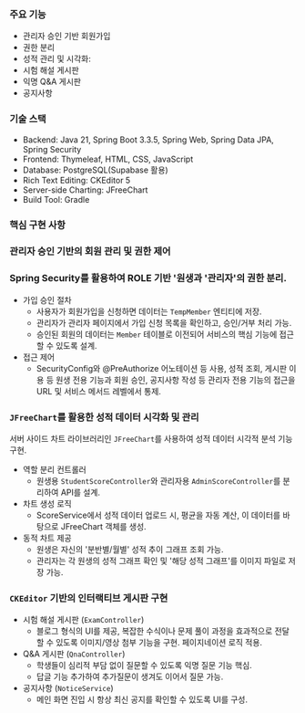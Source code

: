 ### 주요 기능
   * 관리자 승인 기반 회원가입
   * 권한 분리
   * 성적 관리 및 시각화:
   * 시험 해설 게시판
   * 익명 Q&A 게시판
   * 공지사항

### 기술 스택
   * Backend: Java 21, Spring Boot 3.3.5, Spring Web, Spring Data JPA, Spring Security
   * Frontend: Thymeleaf, HTML, CSS, JavaScript
   * Database: PostgreSQL(Supabase 활용)
   * Rich Text Editing: CKEditor 5
   * Server-side Charting: JFreeChart
   * Build Tool: Gradle

### 핵심 구현 사항

### 관리자 승인 기반의 회원 관리 및 권한 제어
  ### Spring Security를 활용하여 ROLE 기반 '원생과 '관리자'의 권한 분리.
   * 가입 승인 절차
     * 사용자가 회원가입을 신청하면 데이터는 `TempMember` 엔티티에 저장.
     * 관리자가 관리자 페이지에서 가입 신청 목록을 확인하고, 승인/거부 처리 가능.
     * 승인된 회원의 데이터는 `Member` 테이블로 이전되어 서비스의 핵심 기능에 접근할 수 있도록 설계.
   * 접근 제어
     * SecurityConfig와 @PreAuthorize 어노테이션 등 사용, 성적 조회, 게시판 이용 등 원생 전용
       기능과 회원 승인, 공지사항 작성 등 관리자 전용 기능의 접근을 URL 및 서비스 메서드 레벨에서 통제.


 ### `JFreeChart`를 활용한 성적 데이터 시각화 및 관리
  서버 사이드 차트 라이브러리인 `JFreeChart`를 사용하여 성적 데이터 시각적 분석 기능 구현.
   * 역할 분리 컨트롤러
     * 원생용 `StudentScoreController`와 관리자용 `AdminScoreController`를 분리하여 API를 설계.
   * 차트 생성 로직
     * ScoreService에서 성적 데이터 업로드 시, 평균을 자동 계산, 이 데이터를 바탕으로 JFreeChart 객체를 생성.
   * 동적 차트 제공
     * 원생은 자신의 '분반별/월별' 성적 추이 그래프 조회 가능.
     * 관리자는 각 원생의 성적 그래프 확인 및 '해당 성적 그래프'를 이미지 파일로 저장 가능.


  ### `CKEditor` 기반의 인터랙티브 게시판 구현
   * 시험 해설 게시판 (`ExamController`)
     * 블로그 형식의 UI를 제공, 복잡한 수식이나 문제 풀이 과정을 효과적으로 전달할 수 있도록 이미지/영상 첨부 기능을 구현.
       페이지네이션 로직 적용.
   * Q&A 게시판 (`QnaController`)
     * 학생들이 심리적 부담 없이 질문할 수 있도록 익명 질문 기능 핵심.
     * 답글 기능 추가하여 추가질문이 생겨도 이어서 질문 가능.
   * 공지사항 (`NoticeService`)
      * 메인 화면 진입 시 항상 최신 공지를 확인할 수 있도록 UI를 구성.
